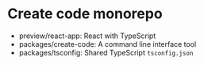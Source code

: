 # Create code monorepo

- preview/react-app: React with TypeScript
- packages/create-code: A command line interface tool
- packages/tsconfig: Shared TypeScript `tsconfig.json`
